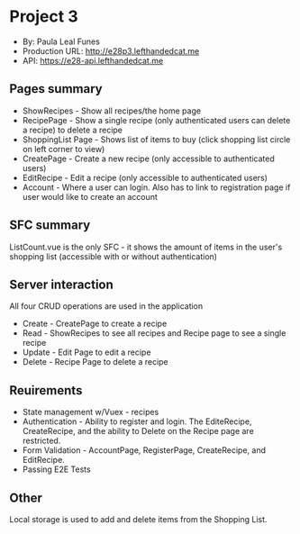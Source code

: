 # Project 3
+ By: Paula Leal Funes
+ Production URL: http://e28p3.lefthandedcat.me
+ API: https://e28-api.lefthandedcat.me

## Pages summary
* ShowRecipes - Show all recipes/the home page
* RecipePage - Show a single recipe (only authenticated users can delete a recipe) to delete a recipe
* ShoppingList Page - Shows list of items to buy (click shopping list circle on left corner to view)
* CreatePage - Create a new recipe (only accessible to authenticated users)
* EditRecipe - Edit a recipe (only accessible to authenticated users)
* Account - Where a user can login. Also has to link to registration page if user would like to create an account

## SFC summary
ListCount.vue is the only SFC - it shows the amount of items in the user's shopping list (accessible with or without authentication)
  
## Server interaction
All four CRUD operations are used in the application
* Create - CreatePage to create a recipe
* Read - ShowRecipes to see all recipes and Recipe page to see a single recipe
* Update - Edit Page to edit a recipe
* Delete - Recipe Page to delete a recipe

## Reuirements
* State management w/Vuex - recipes
* Authentication - Ability to register and login. The EditeRecipe, CreateRecipe, and the ability to Delete on the Recipe page are restricted.
* Form Validation - AccountPage, RegisterPage, CreateRecipe, and EditRecipe.
* Passing E2E Tests

## Other 
Local storage is used to add and delete items from the Shopping List.
